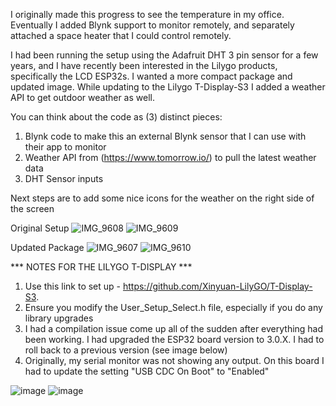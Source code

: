 I originally made this progress to see the temperature in my office. Eventually I added Blynk support to monitor remotely, and separately attached a space heater that I could control remotely.

I had been running the setup using the Adafruit DHT 3 pin sensor for a few years, and I have recently been interested in the Lilygo products, specifically the LCD ESP32s. I wanted a more compact package and updated image. While updating to the Lilygo T-Display-S3 I added a weather API to get outdoor weather as well.

You can think about the code as (3) distinct pieces:
1. Blynk code to make this an external Blynk sensor that I can use with their app to monitor
2. Weather API from (https://www.tomorrow.io/) to pull the latest weather data
3. DHT Sensor inputs

Next steps are to add some nice icons for the weather on the right side of the screen

Original Setup
![IMG_9608](https://github.com/AudiA420T/Weather-ESP32-T-Display-S3/assets/6942261/77aa3a9d-0060-42d9-83e3-313e75c36790)
![IMG_9609](https://github.com/AudiA420T/Weather-ESP32-T-Display-S3/assets/6942261/ebcd3930-d8e3-48ca-94c0-16975f4e4473)

Updated Package
![IMG_9607](https://github.com/AudiA420T/Weather-ESP32-T-Display-S3/assets/6942261/128e399e-7b3f-4b31-978d-710f755a25a2)
![IMG_9610](https://github.com/AudiA420T/Weather-ESP32-T-Display-S3/assets/6942261/7dccee26-8287-4442-85d7-8dc222628b5e)

*** NOTES FOR THE LILYGO T-DISPLAY ***

1. Use this link to set up - https://github.com/Xinyuan-LilyGO/T-Display-S3.
2. Ensure you modify the User_Setup_Select.h file, especially if you do any library upgrades
3. I had a compilation issue come up all of the sudden after everything had been working. I had upgraded the ESP32 board version to 3.0.X. I had to roll back to a previous version (see image below)
4. Originally, my serial monitor was not showing any output. On this board I had to update the setting "USB CDC On Boot" to "Enabled"

![image](https://github.com/AudiA420T/Weather-ESP32-T-Display-S3/assets/6942261/27a6679d-466a-4d6b-9637-79b4d5b87490)
![image](https://github.com/AudiA420T/Weather-ESP32-T-Display-S3/assets/6942261/d4a7983e-784c-442e-b74a-7958968fc93d)


